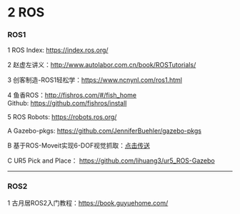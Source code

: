 # 2 ROS

### ROS1

1 ROS Index: https://index.ros.org/


2 赵虚左讲义：http://www.autolabor.com.cn/book/ROSTutorials/

3 创客制造-ROS1轻松学：https://www.ncnynl.com/ros1.html

4 鱼香ROS：http://fishros.com/#/fish_home <br>
Github: https://github.com/fishros/install

5 ROS Robots: https://robots.ros.org/

A Gazebo-pkgs: https://github.com/JenniferBuehler/gazebo-pkgs

B 基于ROS-Moveit实现6-DOF视觉抓取：[点击传送](https://www.bilibili.com/video/BV1AG4y1N7vV/?spm_id_from=autoNext&Bvd_source=7df640296c15e75b5fbd2da8cc72a434)

C UR5 Pick and Place： https://github.com/lihuang3/ur5_ROS-Gazebo


---

### ROS2

1 古月居ROS2入门教程：https://book.guyuehome.com/